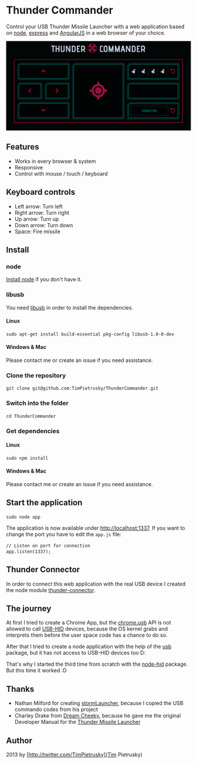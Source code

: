 # Thunder Commander

Control your USB Thunder Missile Launcher with a web application based on [node](http://nodejs.org/), [express](http://expressjs.com) and [AngularJS](http://angularjs.org) in a web browser of your choice. 

![Thunder Commander - connected device](assets/images/thunder_commander_screenshot_connected.png)





## Features

* Works in every browser & system
* Responsive
* Control with mouse / touch / keyboard





## Keyboard controls

* Left arrow: Turn left
* Right arrow: Turn right
* Up arrow: Turn up
* Down arrow: Turn down
* Space: Fire missile





## Install


### node

[Install node](http://nodejs.org/download/) if you don't have it.






### libusb
You need [libusb](http://www.libusb.org/) in order to install the dependencies.

#### Linux
```
sudo apt-get install build-essential pkg-config libusb-1.0-0-dev
```

#### Windows & Mac
Please contact me or create an issue if you need assistance.






### Clone the repository

```
git clone git@github.com:TimPietrusky/ThunderCommander.git
```





### Switch into the folder
```
cd ThunderCommander
```




### Get dependencies
#### Linux
```
sudo npm install
```
#### Windows & Mac
Please contact me or create an issue if you need assistance.





## Start the application
```
sudo node app
```

The application is now available under [http://localhost:1337](http://localhost:1337). If you want to change the port you have to edit the ```app.js``` file:

```javasript
// Listen on port for connection
app.listen(1337);
```




## Thunder Connector
In order to connect this web application with the real USB device I created the node module [thunder-connector](https://npmjs.org/package/thunder-connector). 





## The journey

At first I tried to create a Chrome App, but the [chrome.usb](http://developer.chrome.com/apps/usb.html) API is not allowed to call [USB-HID](http://en.wikipedia.org/wiki/USB_human_interface_device_class) devices, because the OS kernel grabs and interprets them before the user space code has a chance to do so. 

After that I tried to create a node application with the help of the [usb](https://npmjs.org/package/usb) package, but it has not access to USB-HID devices too D: 

That's why I started the third time from scratch with the [node-hid](https://github.com/node-hid/node-hid) package. But this time it worked :D





## Thanks

* Nathan Milford for creating [stormLauncher](https://github.com/nmilford/stormLauncher), because I copied the USB commando codes from his project
* Charley Drake from [Dream Cheeky](http://dreamcheeky.com), because he gave me the original Developer Manual for the [Thunder Missile Launcher](http://dreamcheeky.com/thunder-missile-launcher) 




## Author

2013 by [http://twitter.com/TimPietrusky](Tim Pietrusky)